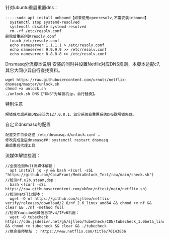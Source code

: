 
针对ubuntu重启重置dns：
    
    -----sudo apt install unbound【如果使用openresolv,不需安装inbound】
      systemctl stop systemd-resolved
      systemctl disable systemd-resolved
      rm -rf /etc/resolv.conf
    删除后重新创建resolv.conf
      touch /etc/resolv.conf
      echo nameserver 1.1.1.1 > /etc/resolv.conf
      echo nameserver 9.9.9.9 >> /etc/resolv.conf
      echo nameserver 8.8.8.8 >> /etc/resolv.conf


Dnsmasq分流脚本说明
安装的同时并设置Netflix对应DNS规则，本脚本适配c7,其它大同小异自行查找资料。

    wget https://raw.githubusercontent.com/urnuts/netflix-dnsmasq/master/unlock.sh
    chmod +x unlock.sh
    ./unlock.sh DNS【"DNS"为解锁机ip，自行替换】。

特别注意

    解锁成功后系统DNS应该为127.0.0.1，部分系统会重置系统DNS致解锁失效。

自定义dnsmasq的配置

    配置文件目录路径 /etc/dnsmasq.d/unlock.conf 。
    修改完成重启dnsmasq##：systemctl restart dnsmasq
    最后重启代理工具


流媒体解锁检测：

    //全面检测Mult流媒体解锁：
      apt install jq -y && bash <(curl -sSL "https://github.com/CoiaPrant/MediaUnlock_Test/raw/main/check.sh")
    //检测nf,u2b,steam,dsp：
      bash <(curl -sSL https://raw.githubusercontent.com/xb0or/nftest/main/netflix.sh)
    //检测NetFlix脚本：
      wget -O nf https://github.com/sjlleo/netflix-verify/releases/download/2.6/nf_2.6_linux_amd64 && chmod +x nf && clear && ./nf -method full
    //检测Youtube地域信息IPv4/IPv6机器：
      wget -O tubecheck https://cdn.jsdelivr.net/gh/sjlleo/TubeCheck/CDN/tubecheck_1.0beta_linux_amd64 && chmod +x tubecheck && clear && ./tubecheck
    //绝命毒师地址 ： https://www.netflix.com/title/70143836
